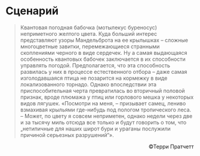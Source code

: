 <h1>Сценарий</h1>

> Квантовая погодная бабочка (мотылекус буреносус) неприметного желтого цвета. Куда больший интерес представляют узоры Мандельброта на ее крылышках – сложные многоцветные завитки, перемежающиеся странными скоплениями черного в виде сердечек. Ну а самая выдающаяся особенность квантовых бабочек заключается в их способности управлять погодой. Предполагается, что эта способность развилась у них в процессе естественного отбора – даже самая изголодавшаяся птица не позарится на кормежку в виде локализованного торнадо. Однако впоследствии эта приспособительная черта превратилась во вторичный половой признак, вроде плюмажа у птиц или горлового мешка у некоторых видов лягушек. «Посмотри на меня, – призывает самец, лениво взмахивая крыльями где-нибудь под пологом тропического леса. – Может, по цвету я совсем неприметен, однако недели через две и за тысячу миль отсюда все только и будут говорить о том, что „нетипичные для наших широт бури и ураганы послужили причиной серьезных разрушений“».

<p style='text-align: right;'>©Терри Пратчетт</p>